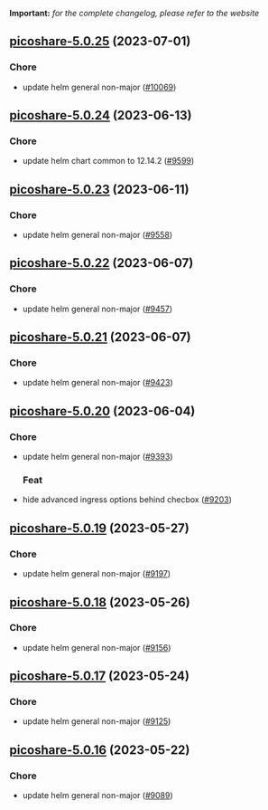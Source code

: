 **Important:**
*for the complete changelog, please refer to the website*




## [picoshare-5.0.25](https://github.com/truecharts/charts/compare/picoshare-5.0.24...picoshare-5.0.25) (2023-07-01)

### Chore

- update helm general non-major ([#10069](https://github.com/truecharts/charts/issues/10069))
  
  


## [picoshare-5.0.24](https://github.com/truecharts/charts/compare/picoshare-5.0.23...picoshare-5.0.24) (2023-06-13)

### Chore

- update helm chart common to 12.14.2 ([#9599](https://github.com/truecharts/charts/issues/9599))
  
  


## [picoshare-5.0.23](https://github.com/truecharts/charts/compare/picoshare-5.0.22...picoshare-5.0.23) (2023-06-11)

### Chore

- update helm general non-major ([#9558](https://github.com/truecharts/charts/issues/9558))
  
  


## [picoshare-5.0.22](https://github.com/truecharts/charts/compare/picoshare-5.0.21...picoshare-5.0.22) (2023-06-07)

### Chore

- update helm general non-major ([#9457](https://github.com/truecharts/charts/issues/9457))
  
  


## [picoshare-5.0.21](https://github.com/truecharts/charts/compare/picoshare-5.0.20...picoshare-5.0.21) (2023-06-07)

### Chore

- update helm general non-major ([#9423](https://github.com/truecharts/charts/issues/9423))
  
  


## [picoshare-5.0.20](https://github.com/truecharts/charts/compare/picoshare-5.0.19...picoshare-5.0.20) (2023-06-04)

### Chore

- update helm general non-major ([#9393](https://github.com/truecharts/charts/issues/9393))
  
  ### Feat

- hide advanced ingress options behind checbox ([#9203](https://github.com/truecharts/charts/issues/9203))
  
  


## [picoshare-5.0.19](https://github.com/truecharts/charts/compare/picoshare-5.0.18...picoshare-5.0.19) (2023-05-27)

### Chore

- update helm general non-major ([#9197](https://github.com/truecharts/charts/issues/9197))
  
  


## [picoshare-5.0.18](https://github.com/truecharts/charts/compare/picoshare-5.0.17...picoshare-5.0.18) (2023-05-26)

### Chore

- update helm general non-major ([#9156](https://github.com/truecharts/charts/issues/9156))
  
  


## [picoshare-5.0.17](https://github.com/truecharts/charts/compare/picoshare-5.0.16...picoshare-5.0.17) (2023-05-24)

### Chore

- update helm general non-major ([#9125](https://github.com/truecharts/charts/issues/9125))
  
  


## [picoshare-5.0.16](https://github.com/truecharts/charts/compare/picoshare-5.0.15...picoshare-5.0.16) (2023-05-22)

### Chore

- update helm general non-major ([#9089](https://github.com/truecharts/charts/issues/9089))
  
  

